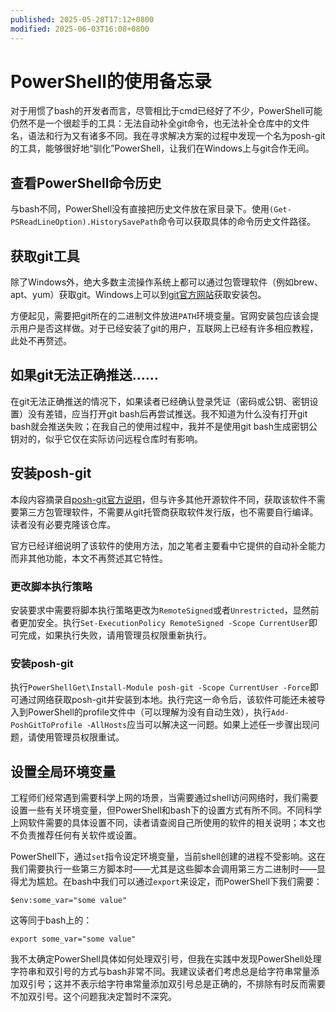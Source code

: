 ```yaml
---
published: 2025-05-28T17:12+0800
modified: 2025-06-03T16:08+0800
---
```


# PowerShell的使用备忘录

对于用惯了bash的开发者而言，尽管相比于cmd已经好了不少，PowerShell可能仍然不是一个很趁手的工具：无法自动补全git命令，也无法补全仓库中的文件名，语法和行为又有诸多不同。我在寻求解决方案的过程中发现一个名为posh-git的工具，能够很好地“驯化”PowerShell，让我们在Windows上与git合作无间。

## 查看PowerShell命令历史

与bash不同，PowerShell没有直接把历史文件放在家目录下。使用`(Get-PSReadLineOption).HistorySavePath`命令可以获取具体的命令历史文件路径。

## 获取git工具

除了Windows外，绝大多数主流操作系统上都可以通过包管理软件（例如brew、apt、yum）获取git。Windows上可以到[git官方网站](https://git-scm.com/downloads)获取安装包。

方便起见，需要把git所在的二进制文件放进`PATH`环境变量。官网安装包应该会提示用户是否这样做。对于已经安装了git的用户，互联网上已经有许多相应教程，此处不再赘述。

## 如果git无法正确推送……

在git无法正确推送的情况下，如果读者已经确认登录凭证（密码或公钥、密钥设置）没有差错，应当打开git bash后再尝试推送。我不知道为什么没有打开git bash就会推送失败；在我自己的使用过程中，我并不是使用git bash生成密钥公钥对的，似乎它仅在实际访问远程仓库时有影响。

## 安装posh-git

本段内容摘录自[posh-git官方说明](https://github.com/dahlbyk/posh-git?tab=readme-ov-file#installation)，但与许多其他开源软件不同，获取该软件不需要第三方包管理软件，不需要从git托管商获取软件发行版，也不需要自行编译。读者没有必要克隆该仓库。

官方已经详细说明了该软件的使用方法，加之笔者主要看中它提供的自动补全能力而非其他功能，本文不再赘述其它特性。

### 更改脚本执行策略

安装要求中需要将脚本执行策略更改为`RemoteSigned`或者`Unrestricted`，显然前者更加安全。执行`Set-ExecutionPolicy RemoteSigned -Scope CurrentUser`即可完成，如果执行失败，请用管理员权限重新执行。

### 安装posh-git

执行`PowerShellGet\Install-Module posh-git -Scope CurrentUser -Force`即可通过网络获取posh-git并安装到本地。执行完这一命令后，该软件可能还未被导入到PowerShell的profile文件中（可以理解为没有自动生效），执行`Add-PoshGitToProfile -AllHosts`应当可以解决这一问题。如果上述任一步骤出现问题，请使用管理员权限重试。

## 设置全局环境变量

工程师们经常遇到需要科学上网的场景，当需要通过shell访问网络时，我们需要设置一些有关环境变量，但PowerShell和bash下的设置方式有所不同。不同科学上网软件需要的具体设置不同，读者请查阅自己所使用的软件的相关说明；本文也不负责推荐任何有关软件或设置。

PowerShell下，通过`set`指令设定环境变量，当前shell创建的进程不受影响。这在我们需要执行一些第三方脚本时——尤其是这些脚本会调用第三方二进制时——显得尤为尴尬。在bash中我们可以通过`export`来设定，而PowerShell下我们需要：

```shell
$env:some_var="some value"
```

这等同于bash上的：

```shell
export some_var="some value"
```

我不太确定PowerShell具体如何处理双引号，但我在实践中发现PowerShell处理字符串和双引号的方式与bash非常不同。我建议读者们考虑总是给字符串常量添加双引号；这并不表示给字符串常量添加双引号总是正确的，不排除有时反而需要不加双引号。这个问题我决定暂时不深究。

